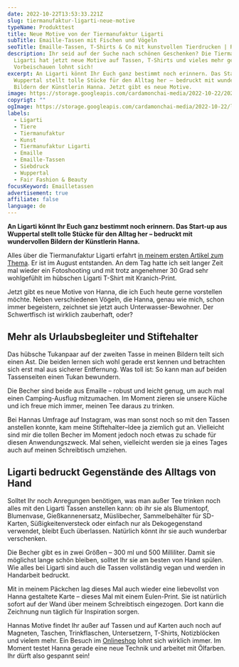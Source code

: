```yaml
---
date: 2022-10-22T13:53:33.221Z
slug: tiermanufaktur-ligarti-neue-motive
typeName: Produkttest
title: Neue Motive von der Tiermanufaktur Ligarti
subTitle: Emaille-Tassen mit Fischen und Vögeln
seoTitle: Emaille-Tassen, T-Shirts & Co mit kunstvollen Tierdrucken | Rock 'n' Roll vegan
description: Ihr seid auf der Suche nach schönen Geschenken? Die Tiermanufaktur
  Ligarti hat jetzt neue Motive auf Tassen, T-Shirts und vieles mehr gedruckt.
  Vorbeischauen lohnt sich!
excerpt: An Ligarti könnt Ihr Euch ganz bestimmt noch erinnern. Das Start-up aus
  Wuppertal stellt tolle Stücke für den Alltag her – bedruckt mit wundervollen
  Bildern der Künstlerin Hanna. Jetzt gibt es neue Motive.
image: https://storage.googleapis.com/cardamonchai-media/2022-10-22/2022-10-22-ligarti-006-jpg-imagine-d8c8b8_977862_2048_1536/640.webp
copyrigt: ""
ogImage: https://storage.googleapis.com/cardamonchai-media/2022-10-22/ligarti-neue-motive-fb-jpeg-imagine-784828_8c7c71_1200_628/640.webp
labels:
  - Ligarti
  - Tiere
  - Tiermanufaktur
  - Kunst
  - Tiermanufaktur Ligarti
  - Emaille
  - Emaille-Tassen
  - Siebdruck
  - Wuppertal
  - Fair Fashion & Beauty
focusKeyword: Emailletassen
advertisement: true
affiliate: false
language: de
---
```

**An Ligarti könnt Ihr Euch ganz bestimmt noch erinnern. Das Start-up aus Wuppertal stellt tolle Stücke für den Alltag her – bedruckt mit wundervollen Bildern der Künstlerin Hanna.**

Alles über die Tiermanufaktur Ligarti erfahrt [in meinem ersten Artikel zum Thema](/2022/08/ligarti-die-tiermanufaktur/). Er ist im August entstanden. An dem Tag hatte ich seit langer Zeit mal wieder ein Fotoshooting und mit trotz angenehmer 30 Grad sehr wohlgefühlt im hübschen Ligarti T-Shirt mit Kranich-Print. 

Jetzt gibt es neue Motive von Hanna, die ich Euch heute gerne vorstellen möchte. Neben verschiedenen Vögeln, die Hanna, genau wie mich, schon immer begeistern, zeichnet sie jetzt auch Unterwasser-Bewohner. Der Schwertfisch ist wirklich zauberhaft, oder? 

## Mehr als Urlaubsbegleiter und Stiftehalter

Das hübsche Tukanpaar auf der zweiten Tasse in meinen Bildern teilt sich einen Ast. Die beiden lernen sich wohl gerade erst kennen und betrachten sich erst mal aus sicherer Entfernung. Was toll ist: So kann man auf beiden Tassenseiten einen Tukan bewundern.

Die Becher sind beide aus Emaille – robust und leicht genug, um auch mal einen Camping-Ausflug mitzumachen. Im Moment zieren sie unsere Küche und ich freue mich immer, meinen Tee daraus zu trinken.

Bei Hannas Umfrage auf Instagram, was man sonst noch so mit den Tassen anstellen konnte, kam meine Stiftehalter–Idee ja ziemlich gut an. Vielleicht sind mir die tollen Becher im Moment jedoch noch etwas zu schade für diesen Anwendungszweck. Mal sehen, vielleicht werden sie ja eines Tages auch auf meinen Schreibtisch umziehen.

<Gallery name="ligarti-emailletassen-2" />

## Ligarti bedruckt Gegenstände des Alltags von Hand

Solltet Ihr noch Anregungen benötigen, was man außer Tee trinken noch alles mit den Ligarti Tassen anstellen kann: ob ihr sie als Blumentopf, Blumenvase, Gießkannenersatz, Müslibecher, Sammelbehälter für SD-Karten, Süßigkeitenversteck oder einfach nur als Dekogegenstand verwendet, bleibt Euch überlassen. Natürlich könnt ihr sie auch wunderbar verschenken.

Die Becher gibt es in zwei Größen – 300 ml und 500 Milliliter. Damit sie möglichst lange schön bleiben, solltet Ihr sie am besten von Hand spülen. Wie alles bei Ligarti sind auch die Tassen vollständig vegan und werden in Handarbeit bedruckt.

Mit in meinem Päckchen lag dieses Mal auch wieder eine liebevollst von Hanna gestaltete Karte – dieses Mal mit einem Eulen-Print. Sie ist natürlich sofort auf der Wand über meinem Schreibtisch eingezogen. Dort kann die Zeichnung nun täglich für  Inspiration sorgen.

Hannas Motive findet Ihr außer auf Tassen und auf Karten auch noch auf Magneten, Taschen, Trinkflaschen, Untersetzern, T-Shirts, Notizblöcken und vielem mehr. Ein Besuch im [Onlineshop](https://ligarti.com/) lohnt sich wirklich immer. Im Moment testet Hanna gerade eine neue Technik und arbeitet mit Ölfarben. Ihr dürft also gespannt sein!

<Gallery name="ligarti-emailletassen-1" />
